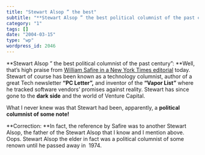 ```yaml
---
title: "Stewart Alsop ” the best"
subtitle: "**Stewart Alsop ” the best political columnist of the past century”: **Well, that’s high praise from..."
category: "1"
tags: []
date: "2004-03-15"
type: "wp"
wordpress_id: 2046
---
```

**Stewart Alsop ” the best political columnist of the past century”: **Well, that’s high praise from [William Safire in a New York Times editorial](http://www.nytimes.com/2004/03/15/opinion/15SAFI.html) today. Stewart of course has been known as a technology columnist, author of a great Tech newsletter **“PC Letter”,** and inventor of the **“Vapor List”** where he tracked software vendors’ promises against reality. Stewart has since gone to the **dark side** and the world of Venture Capital.

What I never knew was that Stewart had been, apparently, a **political columnist of some note!**

**Correction: **In fact, the reference by Safire was to another Stewart Alsop, the father of the Stewart Alsop that I know and I mention above. Oops. Stewart Alsop the elder in fact was a political columnist of some renown until he passed away in  1974.